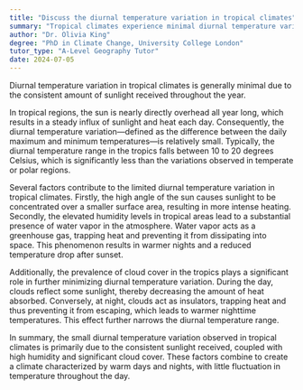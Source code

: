 ```yaml
---
title: "Discuss the diurnal temperature variation in tropical climates"
summary: "Tropical climates experience minimal diurnal temperature variation because they receive a consistent amount of sunlight throughout the day."
author: "Dr. Olivia King"
degree: "PhD in Climate Change, University College London"
tutor_type: "A-Level Geography Tutor"
date: 2024-07-05
---
```


Diurnal temperature variation in tropical climates is generally minimal due to the consistent amount of sunlight received throughout the year.

In tropical regions, the sun is nearly directly overhead all year long, which results in a steady influx of sunlight and heat each day. Consequently, the diurnal temperature variation—defined as the difference between the daily maximum and minimum temperatures—is relatively small. Typically, the diurnal temperature range in the tropics falls between $10$ to $20$ degrees Celsius, which is significantly less than the variations observed in temperate or polar regions.

Several factors contribute to the limited diurnal temperature variation in tropical climates. Firstly, the high angle of the sun causes sunlight to be concentrated over a smaller surface area, resulting in more intense heating. Secondly, the elevated humidity levels in tropical areas lead to a substantial presence of water vapor in the atmosphere. Water vapor acts as a greenhouse gas, trapping heat and preventing it from dissipating into space. This phenomenon results in warmer nights and a reduced temperature drop after sunset.

Additionally, the prevalence of cloud cover in the tropics plays a significant role in further minimizing diurnal temperature variation. During the day, clouds reflect some sunlight, thereby decreasing the amount of heat absorbed. Conversely, at night, clouds act as insulators, trapping heat and thus preventing it from escaping, which leads to warmer nighttime temperatures. This effect further narrows the diurnal temperature range.

In summary, the small diurnal temperature variation observed in tropical climates is primarily due to the consistent sunlight received, coupled with high humidity and significant cloud cover. These factors combine to create a climate characterized by warm days and nights, with little fluctuation in temperature throughout the day.
    